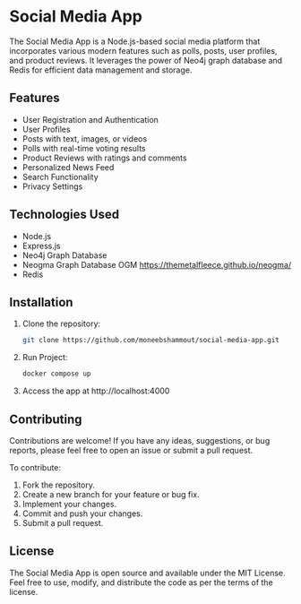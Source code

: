 # Social Media App

The Social Media App is a Node.js-based social media platform that incorporates various modern features such as polls, posts, user profiles, and product reviews. It leverages the power of Neo4j graph database and Redis for efficient data management and storage.

## Features

- User Registration and Authentication
- User Profiles
- Posts with text, images, or videos
- Polls with real-time voting results
- Product Reviews with ratings and comments
- Personalized News Feed
- Search Functionality
- Privacy Settings

## Technologies Used

- Node.js
- Express.js
- Neo4j Graph Database
- Neogma Graph Database OGM https://themetalfleece.github.io/neogma/
- Redis

## Installation

1. Clone the repository:

   ```bash
   git clone https://github.com/moneebshammout/social-media-app.git

2. Run Project:

   ```bash
   docker compose up

3. Access the app at http://localhost:4000

## Contributing

Contributions are welcome! If you have any ideas, suggestions, or bug reports, please feel free to open an issue or submit a pull request.

To contribute:

1. Fork the repository.
2. Create a new branch for your feature or bug fix.
3. Implement your changes.
4. Commit and push your changes.
5. Submit a pull request.

## License

The Social Media App is open source and available under the MIT License. Feel free to use, modify, and distribute the code as per the terms of the license.

